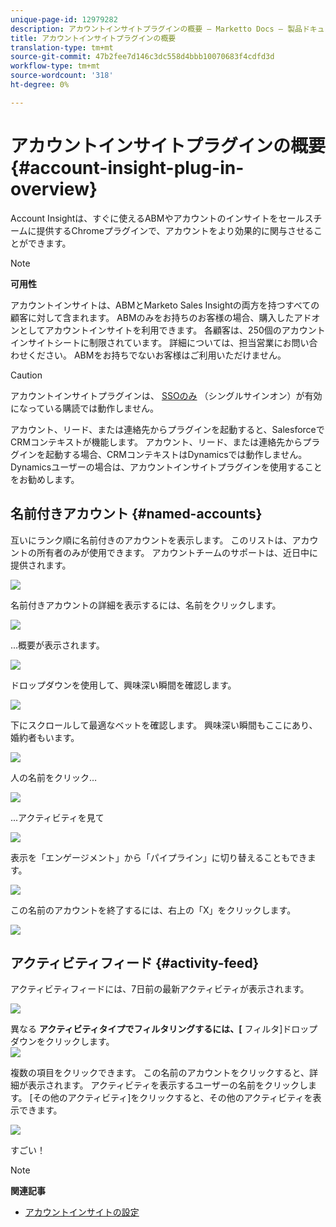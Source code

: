 ```yaml
---
unique-page-id: 12979282
description: アカウントインサイトプラグインの概要 — Marketto Docs — 製品ドキュメント
title: アカウントインサイトプラグインの概要
translation-type: tm+mt
source-git-commit: 47b2fee7d146c3dc558d4bbb10070683f4cdfd3d
workflow-type: tm+mt
source-wordcount: '318'
ht-degree: 0%

---
```



# アカウントインサイトプラグインの概要 {#account-insight-plug-in-overview}

Account Insightは、すぐに使えるABMやアカウントのインサイトをセールスチームに提供するChromeプラグインで、アカウントをより効果的に関与させることができます。

>[!NOTE]
>
>**可用性**
>
>アカウントインサイトは、ABMとMarketo Sales Insightの両方を持つすべての顧客に対して含まれます。 ABMのみをお持ちのお客様の場合、購入したアドオンとしてアカウントインサイトを利用できます。 各顧客は、250個のアカウントインサイトシートに制限されています。 詳細については、担当営業にお問い合わせください。 ABMをお持ちでないお客様はご利用いただけません。

>[!CAUTION]
>
>アカウントインサイトプラグインは、 [SSOのみ](http://docs.marketo.com/display/DOCS/Restrict+User+Login+to+SSO+Only) （シングルサインオン）が有効になっている購読では動作しません。
>
>アカウント、リード、または連絡先からプラグインを起動すると、SalesforceでCRMコンテキストが機能します。 アカウント、リード、または連絡先からプラグインを起動する場合、CRMコンテキストはDynamicsでは動作しません。 Dynamicsユーザーの場合は、アカウントインサイトプラグインを使用することをお勧めします。

## 名前付きアカウント {#named-accounts}

互いにランク順に名前付きのアカウントを表示します。 このリストは、アカウントの所有者のみが使用できます。 アカウントチームのサポートは、近日中に提供されます。

![](assets/na1.png)

名前付きアカウントの詳細を表示するには、名前をクリックします。

![](assets/na3.png)

...概要が表示されます。

![](assets/na4.png)

ドロップダウンを使用して、興味深い瞬間を確認します。

![](assets/na5.png)

下にスクロールして最適なベットを確認します。 興味深い瞬間もここにあり、婚約者もいます。

![](assets/na6.png)

人の名前をクリック…

![](assets/na7.png)

...アクティビティを見て

![](assets/na8.png)

表示を「エンゲージメント」から「パイプライン」に切り替えることもできます。

![](assets/na9.png)

この名前のアカウントを終了するには、右上の「X」をクリックします。

![](assets/na10.png)

## アクティビティフィード {#activity-feed}

アクティビティフィードには、7日前の最新アクティビティが表示されます。

![](assets/af1.png)

異なる **アクティビティタイプでフィルタリングするには、[** フィルタ]ドロップダウンをクリックします。\
![](assets/af2.png)

複数の項目をクリックできます。 この名前のアカウントをクリックすると、詳細が表示されます。 アクティビティを表示するユーザーの名前をクリックします。 [その他のアクティビティ]をクリックすると、その他のアクティビティを表示できます。

![](assets/af3.png)

すごい！

>[!NOTE]
>
>**関連記事**
>
>* [アカウントインサイトの設定](set-up-account-insight.md)

>




